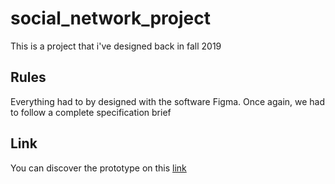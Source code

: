 # social_network_project

This is a project that i've designed back in fall 2019

## Rules

Everything had to by designed with the software Figma. Once again, we had to follow a complete specification brief

## Link

You can discover the prototype on this [link](https://www.figma.com/proto/7Q0Jf42rPY8F4FMiKFia2B/Design-RentMyPark?node-id=408%3A5&viewport=502%2C745%2C0.08647192269563675&scaling=scale-down)
